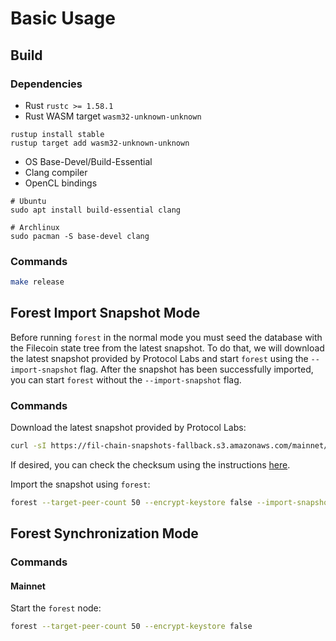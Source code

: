 # Basic Usage

## Build

### Dependencies

- Rust `rustc >= 1.58.1`
- Rust WASM target `wasm32-unknown-unknown`

```shell
rustup install stable
rustup target add wasm32-unknown-unknown
```

- OS Base-Devel/Build-Essential
- Clang compiler
- OpenCL bindings

```shell
# Ubuntu
sudo apt install build-essential clang

# Archlinux
sudo pacman -S base-devel clang
```

### Commands

```bash
make release
```

## Forest Import Snapshot Mode

Before running `forest` in the normal mode you must seed the database with the
Filecoin state tree from the latest snapshot. To do that, we will download the
latest snapshot provided by Protocol Labs and start `forest` using the
`--import-snapshot` flag. After the snapshot has been successfully imported, you
can start `forest` without the `--import-snapshot` flag.

### Commands

Download the latest snapshot provided by Protocol Labs:

```bash
curl -sI https://fil-chain-snapshots-fallback.s3.amazonaws.com/mainnet/minimal_finality_stateroots_latest.car | perl -ne '/x-amz-website-redirect-location:\s(.+)\.car/ && print "$1.sha256sum\n$1.car"' | xargs wget
```

If desired, you can check the checksum using the instructions
[here](https://lotus.filecoin.io/docs/set-up/chain-management/#lightweight-snapshot).

Import the snapshot using `forest`:

```bash
forest --target-peer-count 50 --encrypt-keystore false --import-snapshot /path/to/snapshot/file
```

## Forest Synchronization Mode

### Commands

#### Mainnet

Start the `forest` node:

```bash
forest --target-peer-count 50 --encrypt-keystore false
```
